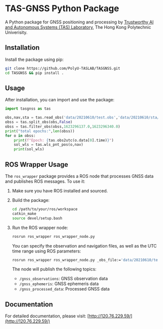 # TAS-GNSS Python Package

A Python package for GNSS positioning and processing by [Trustworthy AI and Autonomous Systems (TAS) Laboratory](https://polyu-taslab.github.io/), The Hong Kong Polytechnic Univerisity.

## Installation

Install the package using pip:

```bash
git clone https://github.com/PolyU-TASLAB/TASGNSS.git
cd TASGNSS && pip install .
```

## Usage

After installation, you can import and use the package:

```python
import tasgnss as tas

obs,nav,sta = tas.read_obs('data/20210610/test.obs','data/20210610/sta/hksc161d.21*')
obss = tas.split_obs(obs,False)
obss = tas.filter_obs(obss,1623296137.0,1623296340.0)
print("total epochs:",len(obss))
for o in obss:
    print(f"Epoch: {tas.obs2utc(o.data[0].time)}")
    sol_wls = tas.wls_pnt_pos(o,nav)
    print(sol_wls)
```

## ROS Wrapper Usage

The `ros_wrapper` package provides a ROS node that processes GNSS data and publishes ROS messages. To use it:

1. Make sure you have ROS installed and sourced.
2. Build the package:
   ```bash
   cd /path/to/your/ros/workspace
   catkin_make
   source devel/setup.bash
   ```
3. Run the ROS wrapper node:
   ```bash
   rosrun ros_wrapper ros_wrapper_node.py
   ```
   
   You can specify the observation and navigation files, as well as the UTC time range using ROS parameters:
   ```bash
   rosrun ros_wrapper ros_wrapper_node.py _obs_file:='data/20210610/test.obs' _nav_file:='data/20210610/sta/hksc161d.21*' _start_utc:=1623296137.0 _end_utc:=1623296340.0
   ```

   The node will publish the following topics:
   - `/gnss_observations`: GNSS observation data
   - `/gnss_ephemeris`: GNSS ephemeris data
   - `/gnss_processed_data`: Processed GNSS data

## Documentation

For detailed documentation, please visit: [http://120.76.229.59/](http://120.76.229.59/)